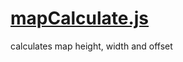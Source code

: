 

<!-- Start mapCalculate.js -->

# [mapCalculate.js](mapCalculate.js)

calculates map height, width and offset

<!-- End mapCalculate.js -->


